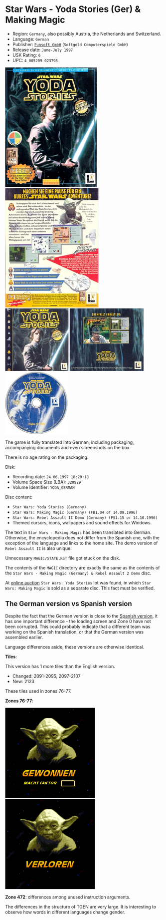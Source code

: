 Star Wars - Yoda Stories (Ger) & Making Magic
=================================================

* Region: `Germany`, also possibly Austria, the Netherlands and Switzerland.
* Language: `German`
* Publisher: [`Funsoft GmbH`](http://web.archive.org/web/19980119214124fw_/http://www.funsoft-online.com/) (`Softgold Computerspiele GmbH`)
* Release date: `June-July 1997`
* USK Rating: `6`
* UPC: `4 005209 023795`

[![](images/cover/thumb/yoda-stories-germany-box-front.jpg)](images/cover/yoda-stories-germany-box-front.jpg)
[![](images/cover/thumb/yoda-stories-germany-box-back.jpg)](images/cover/yoda-stories-germany-box-back.jpg)
[![](images/cover/thumb/yoda-stories-germany-jewel-case-front.jpg)](images/cover/yoda-stories-germany-jewel-case-front.jpg)
[![](images/cover/thumb/yoda-stories-germany-jewel-case-back.jpg)](images/cover/yoda-stories-germany-jewel-case-back.jpg)
[![](images/cover/thumb/yoda-stories-germany-disk-front.jpg)](images/cover/yoda-stories-germany-disk-front.jpg)

The game is fully translated into German, including packaging,
accompanying documents and even screenshots on the box.

There is no age rating on the packaging.

Disk:

* Recording date: `24.06.1997 18:20:18`
* Volume Space Size (LBA): `328929`
* Volume Identifier: `YODA_GERMAN`

Disc content:

* `Star Wars: Yoda Stories (Germany)`
* `Star Wars: Making Magic (Germany) (FB1.04 от 14.09.1996)`
* `Star Wars: Rebel Assault II Demo (Germany) (FS1.15 от 14.10.1996)`
* Themed cursors, icons, wallpapers and sound effects for Windows.

The text in `Star Wars - Making Magic` has been translated into German.
Otherwise, the encyclopedia does not differ from the Spanish one, with the exception of the language
and links to the home site. The demo version of `Rebel Assault II` is also unique.

Unnecessary `MAGIC/STATE.RST` file got stuck on the disk.

The contents of the `MAGIC` directory are exactly the same as the contents of the `Star Wars - Making Magic (Germany) & Rebel Assault 2 Demo` disc.

At [online auction](https://www.ebay.com/itm/313549180173?hash=item4900fccd0d:g:kxUAAOSw8~Zfoa1F&amdata=enc%3AAQAHAAAAsF%2FMcbk2q7HHknYk41bX%2Bb7ItlICBHiUBasPzzLylTyWqaijnCTTVO8Ijm2hFpV1VKDUg22cOWqa%2Fpi%2F7BKIYwHX9tpTGcN2xcno0flNLQwnKilpFKVa2i3%2BpRJN4Lj1V%2F4n5Hc2epkcGaAS2LiAebneTWwedWFon80e9hB02hWPSrBBDDvXRBH1Du2dGxXP1ZHHZzMzEzHvhfgIiza8GlNTiYheKeOeChb2Vb%2FRDyM5%7Ctkp%3ABk9SR8iGzsb2YA)
`Star Wars: Yoda Stories` lot was found, in which `Star Wars: Making Magic` is sold as a separate disc.
This fact must be verified.


The German version vs Spanish version 
-------------------------------------

Despite the fact that the German version is close to the [Spanish version](spain.md),
it has one important difference - the loading screen and Zone 0 have not been corrupted. 
This could probably indicate that a different team was working on the Spanish translation, 
or that the German version was assembled earlier.

Language differences aside, these versions are otherwise identical.

**Tiles**:

This version has 1 more tiles than the English version.

* Changed: 2091-2095, 2097-2107
* New: 2123

These tiles used in zones 76-77.

**Zones 76-77**:

![](images/zones/076de.png) ![](images/zones/077de.png)

**Zone 472**: differences among unused instruction arguments.

The differences in the structure of TGEN are very large.
It is interesting to observe how words in different languages change gender.
